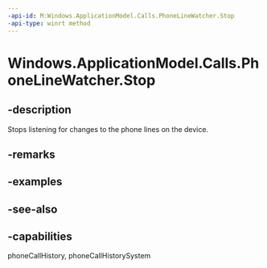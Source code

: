 ```yaml
---
-api-id: M:Windows.ApplicationModel.Calls.PhoneLineWatcher.Stop
-api-type: winrt method
---
```


<!-- Method syntax
public void Stop()
-->

# Windows.ApplicationModel.Calls.PhoneLineWatcher.Stop

## -description
Stops listening for changes to the phone lines on the device.

## -remarks

## -examples

## -see-also

## -capabilities
phoneCallHistory, phoneCallHistorySystem
